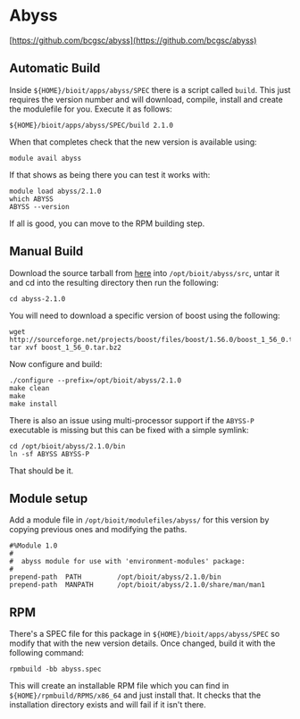 # Abyss

[https://github.com/bcgsc/abyss](https://github.com/bcgsc/abyss)

## Automatic Build

Inside `${HOME}/bioit/apps/abyss/SPEC` there is a script called `build`. This just requires the version number and will download, compile, install and create the modulefile for you. Execute it as follows:

    ${HOME}/bioit/apps/abyss/SPEC/build 2.1.0

When that completes check that the new version is available using:

    module avail abyss

If that shows as being there you can test it works with:

    module load abyss/2.1.0
    which ABYSS
    ABYSS --version

If all is good, you can move to the RPM building step.

## Manual Build

Download the source tarball from [here](https://github.com/bcgsc/abyss/releases/download/2.1.0/abyss-2.1.0.tar.gz) into `/opt/bioit/abyss/src`, untar it and cd into the resulting directory then run the following:

    cd abyss-2.1.0

You will need to download a specific version of boost using the following:

    wget http://sourceforge.net/projects/boost/files/boost/1.56.0/boost_1_56_0.tar.bz2
    tar xvf boost_1_56_0.tar.bz2

Now configure and build:

    ./configure --prefix=/opt/bioit/abyss/2.1.0
    make clean
    make
    make install

There is also an issue using multi-processor support if the `ABYSS-P` executable is missing but this can be fixed with a simple symlink:

    cd /opt/bioit/abyss/2.1.0/bin
    ln -sf ABYSS ABYSS-P

That should be it.

## Module setup

Add a module file in `/opt/bioit/modulefiles/abyss/` for this version by copying previous ones and modifying the paths.

    #%Module 1.0
    #
    #  abyss module for use with 'environment-modules' package:
    #
    prepend-path  PATH         /opt/bioit/abyss/2.1.0/bin
    prepend-path  MANPATH      /opt/bioit/abyss/2.1.0/share/man/man1

## RPM

There's a SPEC file for this package in `${HOME}/bioit/apps/abyss/SPEC` so modify that with the new version details. Once changed, build it with the following command:

    rpmbuild -bb abyss.spec

This will create an installable RPM file which you can find in `${HOME}/rpmbuild/RPMS/x86_64` and just install that. It checks that the installation directory exists and will fail if it isn't there.
